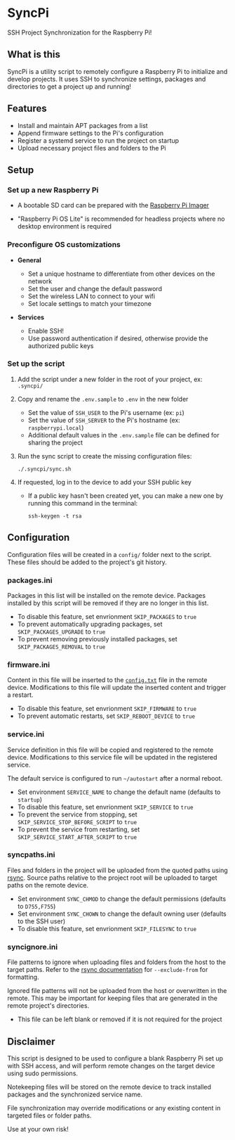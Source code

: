 # SyncPi

SSH Project Synchronization for the Raspberry Pi!

## What is this

SyncPi is a utility script to remotely configure a Raspberry Pi to initialize and develop projects.
It uses SSH to synchronize settings, packages and directories to get a project up and running!

## Features

- Install and maintain APT packages from a list
- Append firmware settings to the Pi's configuration
- Register a systemd service to run the project on startup
- Upload necessary project files and folders to the Pi

## Setup

### Set up a new Raspberry Pi

- A bootable SD card can be prepared with the [Raspberry Pi Imager](https://www.raspberrypi.com/software/)

- "Raspberry Pi OS Lite" is recommended for headless projects where no desktop environment is required

### Preconfigure OS customizations

- **General**

  - Set a unique hostname to differentiate from other devices on the network
  - Set the user and change the default password
  - Set the wireless LAN to connect to your wifi
  - Set locale settings to match your timezone

- **Services**

  - Enable SSH!
  - Use password authentication if desired, otherwise provide the authorized public keys

### Set up the script

1. Add the script under a new folder in the root of your project, ex: `.syncpi/`

2. Copy and rename the `.env.sample` to `.env` in the new folder

   - Set the value of `SSH_USER` to the Pi's username (ex: `pi`)
   - Set the value of `SSH_SERVER` to the Pi's hostname (ex: `raspberrypi.local`)
   - Additional default values in the `.env.sample` file can be defined for sharing the project

3. Run the sync script to create the missing configuration files:

   ```
   ./.syncpi/sync.sh
   ```

4. If requested, log in to the device to add your SSH public key

   - If a public key hasn't been created yet, you can make a new one by running this command in the terminal:

     ```
     ssh-keygen -t rsa
     ```

## Configuration

Configuration files will be created in a `config/` folder next to the script. These files should be added to the project's git history.

### packages.ini

Packages in this list will be installed on the remote device. Packages installed by this script will be removed if they are no longer in this list.

- To disable this feature, set envrionment `SKIP_PACKAGES` to `true`
- To prevent automatically upgrading packages, set `SKIP_PACKAGES_UPGRADE` to `true`
- To prevent removing previously installed packages, set `SKIP_PACKAGES_REMOVAL` to `true`

### firmware.ini

Content in this file will be inserted to the [`config.txt`](https://www.raspberrypi.com/documentation/computers/config_txt.html) file in the remote device. Modifications to this file will update the inserted content and trigger a restart.

- To disable this feature, set envrionment `SKIP_FIRMWARE` to `true`
- To prevent automatic restarts, set `SKIP_REBOOT_DEVICE` to `true`

### service.ini

Service definition in this file will be copied and registered to the remote device. Modifications to this service file will be updated in the registered service.

The default service is configured to run `~/autostart` after a normal reboot.

- Set environment `SERVICE_NAME` to change the default name (defaults to `startup`)
- To disable this feature, set envrionment `SKIP_SERVICE` to `true`
- To prevent the service from stopping, set `SKIP_SERVICE_STOP_BEFORE_SCRIPT` to `true`
- To prevent the service from restarting, set `SKIP_SERVICE_START_AFTER_SCRIPT` to `true`

### syncpaths.ini

Files and folders in the project will be uploaded from the quoted paths using [rsync](https://rsync.samba.org/). Source paths relative to the project root will be uploaded to target paths on the remote device.

- Set environment `SYNC_CHMOD` to change the default permissions (defaults to `D755,F755`)
- Set environment `SYNC_CHOWN` to change the default owning user (defaults to the SSH user)
- To disable this feature, set envrionment `SKIP_FILESYNC` to `true`

### syncignore.ini

File patterns to ignore when uploading files and folders from the host to the target paths. Refer to the [rsync documentation](https://download.samba.org/pub/rsync/rsync.1) for `--exclude-from` for formatting.

Ignored file patterns will not be uploaded from the host or overwritten in the remote. This may be important for keeping files that are generated in the remote project's directories.

- This file can be left blank or removed if it is not required for the project

## Disclaimer

This script is designed to be used to configure a blank Raspberry Pi set up with SSH access, and will perform remote changes on the target device using sudo permissions.

Notekeeping files will be stored on the remote device to track installed packages and the synchronized service name.

File synchronization may override modifications or any existing content in targeted files or folder paths.

Use at your own risk!
